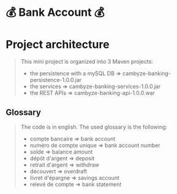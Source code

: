 # 💰 **Bank Account** 💰

# Project architecture

> This mini project is organized into 3 Maven projects:
> - the persistence with a mySQL DB => cambyze-banking-persistence-1.0.0.jar
> - the services => cambyze-banking-services-1.0.0.jar
> - the REST APIs => cambyze-banking-api-1.0.0.war
>

## Glossary

> The code is in english. The used glossary is the following:
> - compte bancaire => bank account
> - numéro de compte unique => bank account number
> - solde => balance amount
> - dépôt d'argent => deposit
> - retrait d'argent => withdraw
> - découvert => overdraft
> - livret d'épargne => savings account
> - relevé de compte => bank statement
